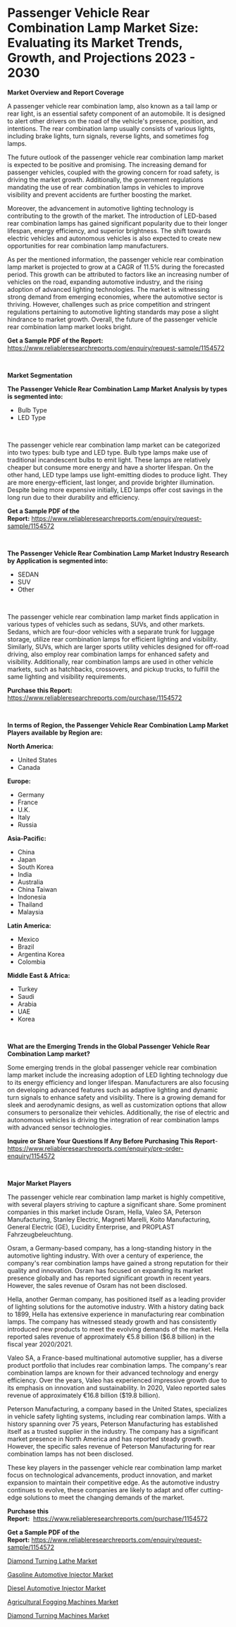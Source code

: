 <p><h1>Passenger Vehicle Rear Combination Lamp Market Size: Evaluating its Market Trends, Growth, and Projections 2023 - 2030</h1></p><p><strong>Market Overview and Report Coverage</strong></p>
<p><p>A passenger vehicle rear combination lamp, also known as a tail lamp or rear light, is an essential safety component of an automobile. It is designed to alert other drivers on the road of the vehicle's presence, position, and intentions. The rear combination lamp usually consists of various lights, including brake lights, turn signals, reverse lights, and sometimes fog lamps.</p><p>The future outlook of the passenger vehicle rear combination lamp market is expected to be positive and promising. The increasing demand for passenger vehicles, coupled with the growing concern for road safety, is driving the market growth. Additionally, the government regulations mandating the use of rear combination lamps in vehicles to improve visibility and prevent accidents are further boosting the market.</p><p>Moreover, the advancement in automotive lighting technology is contributing to the growth of the market. The introduction of LED-based rear combination lamps has gained significant popularity due to their longer lifespan, energy efficiency, and superior brightness. The shift towards electric vehicles and autonomous vehicles is also expected to create new opportunities for rear combination lamp manufacturers.</p><p>As per the mentioned information, the passenger vehicle rear combination lamp market is projected to grow at a CAGR of 11.5% during the forecasted period. This growth can be attributed to factors like an increasing number of vehicles on the road, expanding automotive industry, and the rising adoption of advanced lighting technologies. The market is witnessing strong demand from emerging economies, where the automotive sector is thriving. However, challenges such as price competition and stringent regulations pertaining to automotive lighting standards may pose a slight hindrance to market growth. Overall, the future of the passenger vehicle rear combination lamp market looks bright.</p></p>
<p><strong>Get a Sample PDF of the Report:</strong> <a href="https://www.reliableresearchreports.com/enquiry/request-sample/1154572">https://www.reliableresearchreports.com/enquiry/request-sample/1154572</a></p>
<p>&nbsp;</p>
<p><strong>Market Segmentation</strong></p>
<p><strong>The Passenger Vehicle Rear Combination Lamp Market Analysis by types is segmented into:</strong></p>
<p><ul><li>Bulb Type</li><li>LED Type</li></ul></p>
<p>&nbsp;</p>
<p><p>The passenger vehicle rear combination lamp market can be categorized into two types: bulb type and LED type. Bulb type lamps make use of traditional incandescent bulbs to emit light. These lamps are relatively cheaper but consume more energy and have a shorter lifespan. On the other hand, LED type lamps use light-emitting diodes to produce light. They are more energy-efficient, last longer, and provide brighter illumination. Despite being more expensive initially, LED lamps offer cost savings in the long run due to their durability and efficiency.</p></p>
<p><strong>Get a Sample PDF of the Report:</strong>&nbsp;<a href="https://www.reliableresearchreports.com/enquiry/request-sample/1154572">https://www.reliableresearchreports.com/enquiry/request-sample/1154572</a></p>
<p>&nbsp;</p>
<p><strong>The Passenger Vehicle Rear Combination Lamp Market Industry Research by Application is segmented into:</strong></p>
<p><ul><li>SEDAN</li><li>SUV</li><li>Other</li></ul></p>
<p>&nbsp;</p>
<p><p>The passenger vehicle rear combination lamp market finds application in various types of vehicles such as sedans, SUVs, and other markets. Sedans, which are four-door vehicles with a separate trunk for luggage storage, utilize rear combination lamps for efficient lighting and visibility. Similarly, SUVs, which are larger sports utility vehicles designed for off-road driving, also employ rear combination lamps for enhanced safety and visibility. Additionally, rear combination lamps are used in other vehicle markets, such as hatchbacks, crossovers, and pickup trucks, to fulfill the same lighting and visibility requirements.</p></p>
<p><strong>Purchase this Report:</strong>&nbsp; <a href="https://www.reliableresearchreports.com/purchase/1154572">https://www.reliableresearchreports.com/purchase/1154572</a></p>
<p>&nbsp;</p>
<p><strong>In terms of Region, the Passenger Vehicle Rear Combination Lamp Market Players available by Region are:</strong></p>
<p>
    <p> <strong> North America: </strong>
        <ul>
            <li>United States</li>
            <li>Canada</li>
        </ul>
        </p> 
    <p> <strong> Europe: </strong>
        <ul>
            <li>Germany</li>
            <li>France</li>
            <li>U.K.</li>
            <li>Italy</li>
            <li>Russia</li>
        </ul>
        </p> 
    <p> <strong> Asia-Pacific: </strong>
        <ul>
            <li>China</li>
            <li>Japan</li>
            <li>South Korea</li>
            <li>India</li>
            <li>Australia</li>
            <li>China Taiwan</li>
            <li>Indonesia</li>
            <li>Thailand</li>
            <li>Malaysia</li>
        </ul>
        </p> 
    <p> <strong> Latin America: </strong>
        <ul>
            <li>Mexico</li>
            <li>Brazil</li>
            <li>Argentina Korea</li>
            <li>Colombia</li>
        </ul>
        </p> 
    <p> <strong> Middle East & Africa: </strong>
        <ul>
            <li>Turkey</li>
            <li>Saudi</li>
            <li>Arabia</li>
            <li>UAE</li>
            <li>Korea</li>
        </ul>
    </p>
    </p>
<p>&nbsp;</p>
<p><strong>What are the Emerging Trends in the Global Passenger Vehicle Rear Combination Lamp market?</strong></p>
<p><p>Some emerging trends in the global passenger vehicle rear combination lamp market include the increasing adoption of LED lighting technology due to its energy efficiency and longer lifespan. Manufacturers are also focusing on developing advanced features such as adaptive lighting and dynamic turn signals to enhance safety and visibility. There is a growing demand for sleek and aerodynamic designs, as well as customization options that allow consumers to personalize their vehicles. Additionally, the rise of electric and autonomous vehicles is driving the integration of rear combination lamps with advanced sensor technologies.</p></p>
<p><strong>Inquire or Share Your Questions If Any Before Purchasing This Report</strong>- <a href="https://www.reliableresearchreports.com/enquiry/pre-order-enquiry/1154572">https://www.reliableresearchreports.com/enquiry/pre-order-enquiry/1154572</a></p>
<p>&nbsp;</p>
<p><strong>Major Market Players</strong></p>
<p><p>The passenger vehicle rear combination lamp market is highly competitive, with several players striving to capture a significant share. Some prominent companies in this market include Osram, Hella, Valeo SA, Peterson Manufacturing, Stanley Electric, Magneti Marelli, Koito Manufacturing, General Electric (GE), Lucidity Enterprise, and PROPLAST Fahrzeugbeleuchtung.</p><p>Osram, a Germany-based company, has a long-standing history in the automotive lighting industry. With over a century of experience, the company's rear combination lamps have gained a strong reputation for their quality and innovation. Osram has focused on expanding its market presence globally and has reported significant growth in recent years. However, the sales revenue of Osram has not been disclosed.</p><p>Hella, another German company, has positioned itself as a leading provider of lighting solutions for the automotive industry. With a history dating back to 1899, Hella has extensive experience in manufacturing rear combination lamps. The company has witnessed steady growth and has consistently introduced new products to meet the evolving demands of the market. Hella reported sales revenue of approximately €5.8 billion ($6.8 billion) in the fiscal year 2020/2021.</p><p>Valeo SA, a France-based multinational automotive supplier, has a diverse product portfolio that includes rear combination lamps. The company's rear combination lamps are known for their advanced technology and energy efficiency. Over the years, Valeo has experienced impressive growth due to its emphasis on innovation and sustainability. In 2020, Valeo reported sales revenue of approximately €16.8 billion ($19.8 billion).</p><p>Peterson Manufacturing, a company based in the United States, specializes in vehicle safety lighting systems, including rear combination lamps. With a history spanning over 75 years, Peterson Manufacturing has established itself as a trusted supplier in the industry. The company has a significant market presence in North America and has reported steady growth. However, the specific sales revenue of Peterson Manufacturing for rear combination lamps has not been disclosed.</p><p>These key players in the passenger vehicle rear combination lamp market focus on technological advancements, product innovation, and market expansion to maintain their competitive edge. As the automotive industry continues to evolve, these companies are likely to adapt and offer cutting-edge solutions to meet the changing demands of the market.</p></p>
<p><strong>Purchase this Report:</strong>&nbsp;&nbsp;<a href="https://www.reliableresearchreports.com/purchase/1154572">https://www.reliableresearchreports.com/purchase/1154572</a></p>
<p></p>
<p><strong>Get a Sample PDF of the Report:</strong>&nbsp;<a href="https://www.reliableresearchreports.com/enquiry/request-sample/1154572">https://www.reliableresearchreports.com/enquiry/request-sample/1154572</a></p>
<p><p><a href="https://www.linkedin.com/pulse/diamond-turning-lathe-market-size-share-global-analysis-1bdne/">Diamond Turning Lathe Market</a></p><p><a href="https://github.com/marloy8/Market-Research-Report-List-1/blob/main/gasoline-automotive-injector-market.md">Gasoline Automotive Injector Market</a></p><p><a href="https://github.com/mahnoor2003/Market-Research-Report-List-1/blob/main/diesel-automotive-injector-market.md">Diesel Automotive Injector Market</a></p><p><a href="https://medium.com/@loretamusaj85/agricultural-fogging-machines-market-insight-market-trends-growth-forecasted-from-2023-to-2030-56cc2e76f299">Agricultural Fogging Machines Market</a></p><p><a href="https://www.linkedin.com/pulse/diamond-turning-machines-market-research-report-provides-zuqve/">Diamond Turning Machines Market</a></p></p>